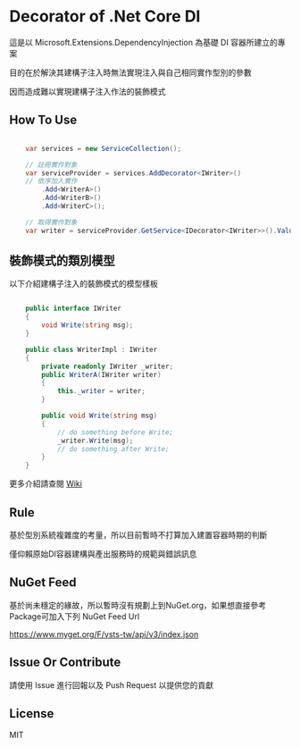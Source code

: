# Decorator of .Net Core DI 

這是以 Microsoft.Extensions.DependencyInjection 為基礎 DI 容器所建立的專案

目的在於解決其建構子注入時無法實現注入與自己相同實作型別的參數

因而造成難以實現建構子注入作法的裝飾模式

## How To Use

```csharp

    var services = new ServiceCollection();

    // 註冊實作對象
    var serviceProvider = services.AddDecorator<IWriter>()
    // 依序加入實作
        .Add<WriterA>() 
        .Add<WriterB>()
        .Add<WriterC>();

    // 取得實作對象
    var writer = serviceProvider.GetService<IDecorator<IWriter>>().Value;

```

## 裝飾模式的類別模型 

以下介紹建構子注入的裝飾模式的模型樣板

```csharp

    public interface IWriter
    {
        void Write(string msg);
    }

    public class WriterImpl : IWriter 
    {
        private readonly IWriter _writer;
        public WriterA(IWriter writer)
        {
            this._writer = writer;
        }

        public void Write(string msg) 
        {
            // do something before Write;
            _writer.Write(msg);
            // do something after Write;
        }
    }

```

更多介紹請查閱 [Wiki](https://github.com/dcvsling/Core.Lib.Decorator/wiki) 

## Rule

基於型別系統複雜度的考量，所以目前暫時不打算加入建置容器時期的判斷

僅仰賴原始DI容器建構與產出服務時的規範與錯誤訊息

## NuGet Feed

基於尚未穩定的緣故，所以暫時沒有規劃上到NuGet.org，如果想直接參考Package可加入下列 NuGet Feed Url

https://www.myget.org/F/vsts-tw/api/v3/index.json

## Issue Or Contribute

請使用 Issue 進行回報以及 Push Request 以提供您的貢獻

## License

MIT
